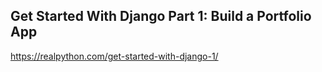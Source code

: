 ## Get Started With Django Part 1: Build a Portfolio App
https://realpython.com/get-started-with-django-1/
